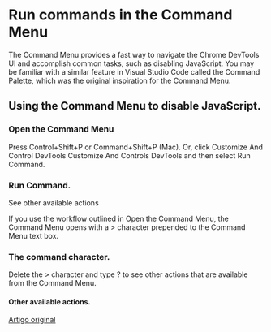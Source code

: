 # Run commands in the Command Menu

The Command Menu provides a fast way to navigate the Chrome DevTools UI and accomplish common tasks, such as disabling JavaScript. You may be familiar with a similar feature in Visual Studio Code called the Command Palette, which was the original inspiration for the Command Menu.

## Using the Command Menu to disable JavaScript.

### Open the Command Menu 

Press Control+Shift+P or Command+Shift+P (Mac). Or, click Customize And Control DevTools Customize And Controls DevTools and then select Run Command.

### Run Command.

See other available actions 

If you use the workflow outlined in Open the Command Menu, the Command Menu opens with a > character prepended to the Command Menu text box.

### The command character.

Delete the > character and type ? to see other actions that are available from the Command Menu.

#### Other available actions.

[Artigo original](https://developer.chrome.com/docs/devtools/command-menu/)